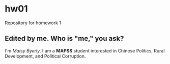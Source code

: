 # hw01
Repository for homework 1

## Edited by me. Who is "me," you ask?

I'm _Maisy Byerly_. I am a __MAPSS__ student interested in Chinese Politics, Rural Development, and Political Corruption.

